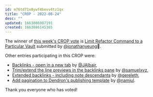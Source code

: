 ```yaml
---
id: m76td71x0ywf4bevv4tz1qx
title: "CROP - 2022-08-24"
desc: ""
updated: 1663086987191
created: 1663086145365
---
```


The winner of [this week's CROP vote](https://discord.com/channels/717965437182410783/739186036495876126/1012562716382212118) is [Limit Refactor Command to a Particular Vault](https://github.com/dendronhq/dendron/issues/1304) submitted by [@jonathanyeung](https://github.com/jonathanyeung)🎉.

Other entries participating in this CROP were:

-   [Backlinks - open in a new tab](https://github.com/dendronhq/dendron/issues/3435) by [@JAlbair](https://github.com/JAlbair),
-   [Trim/extend the line previews in the backlinks pane](https://github.com/dendronhq/dendron/issues/3360) by [@samuelxyz](https://github.com/samuelxyz),
-   [Extended backlinks - including note descendants](https://github.com/dendronhq/dendron/issues/212) by [@gereleth](https://github.com/gereleth),
-   [Add pagination to Dendron's publishing template](https://github.com/dendronhq/dendron/issues/3438) by [@namjul](https://github.com/namjul).

Thank you everyone who has voted!
